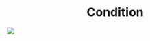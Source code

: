 <h1 align="center"> Condition </h1>
<img src="https://user-images.githubusercontent.com/25712677/57182070-428c5980-6e3f-11e9-8412-e627e57656fb.png">
